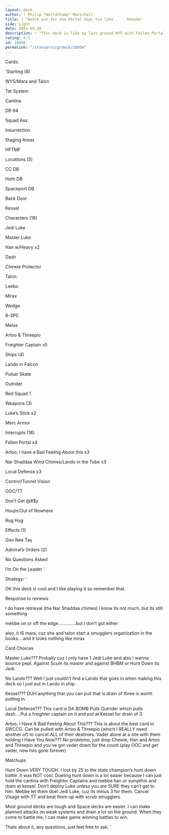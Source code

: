 ```yaml
---
layout: deck
author: ! Philip "WorldChamp" Marschall
title: ! "Watch out for the Portal Oops too late      Remade"
side: Light
date: 2001-05-20
description: ! "This deck is like my last ground WYS with Fallen Portal except better (i think)."
rating: 4.5
id: 16056
permalink: "/starwarsccg/deck/16056"
---
```

Cards: 

'Starting (8)

WYS/Mara and Talon 

Tat System

Cantina 

DB 94

Squad Ass.

Insurrection

Staging Areas

HFTMF


Locations (5)

CC DB

Hoth DB

Spaceport DB

Back Door

Kessel


Characters (18)

Jedi Luke

Master Luke 

Han w/Heavy x2

Dash 

Chewie Protector

Talon

Leebo

Mirax

Wedge

R-3P0

Melas

Artoo & Threepio

Freighter Captain x5


Ships (4)

Lando in Falcon

Pulsar Skate

Outrider

Red Squad 1


Weapons (3) 

Luke’s Stick x2

Merc Armor


Interrupts (18)

Fallen Portal x4

Artoo, I have a Bad Feeling About this x3

Nar Shaddaa Wind Chimes/Lando in the Tube x3

Local Defense x3

Control/Tunnel Vision

OOC/TT

Don’t Get @#$y

Houjix/Out of Nowhere

Rug Hug


Effects (1)

Goo Nee Tay


Admiral’s Orders (2)

No Questions Asked 

I’m On the Leader '

Strategy: '

OK this deck is cool and I like playing it so remember that.


Response to reviews

I do have retrieval (the Nar Shaddaa chimes) i know its not much, but its still something

mebbe on or off the edge..............but i don’t got either

also, it IS mara, cuz she and talon start a smugglers organization in the books....and it looks nothing like mirax


Card Choices


Master Luke??? Probally cuz I only have 1 Jedi Luke and also I wanna bounce pepl. Against Scum its master and against BHBM or Hunt Down its Jedi.


No Lando??? Well I just couldn’t find a Lando that goes in when making this deck so I just put in Lando in ship.


Kessel??? DUH anything that you can pull that is drain of three is worth putting in.


Local Defense??? This card is DA BOMB Pulls Outrider which pulls dash....Put a freighter captain on it and put at Kessel for drain of 3.


Artoo, I Have A Bad Feeling About This??? This is about the best card in SWCCG. Can be pulled with Artoo & Threepio (which I REALLY need another of) to cancel ALL of their destinies. Vader alone at a site with them holding I Have You Now??? No problemo, just drop Chewie, Han and Artoo and Threepio and you’ve got vader down for the count (play OOC and get vader, now hes gone forever)




Matchups

Hunt Down VERY TOUGH. I lost by 25 to the state champion’s hunt down battle. It was NOT cool. Dueling hunt down is a lot easier because I can just hold the cantina with Freighter Captains and mebbe han or sumpthin and drain at kessel. Don’t deploy Luke unless you are SURE they can’t get to him. Mebbe let them duel Jedi Luke, cuz its minus 3 for them. Cancel Visage with TT and beat them up with scrub smugglers.



Most ground decks are tough and Space decks are easier. I can make planned attacks on weak systems and drain a lot on the ground. When they come to battle me, I can make game winning battles to win. 


Thats about it, any questions, just feel free to ask.   '
